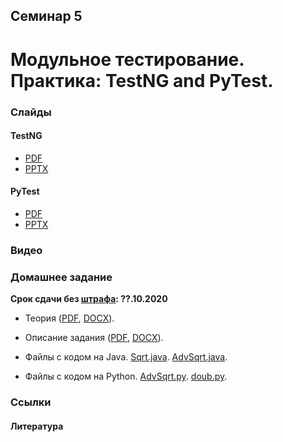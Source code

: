 Семинар 5
--
# Модульное тестирование. Практика: TestNG and PyTest.

### Слайды

#### TestNG

* [PDF](Seminar05-TestNG.pdf)
* [PPTX](Seminar05-TestNG.pptx)

#### PyTest

* [PDF](Seminar05-PyTest.pdf)
* [PPTX](Seminar05-PyTest.pptx)

### Видео

### Домашнее задание

__Срок сдачи без [штрафа](../../grading.md): ??.10.2020__

* Теория ([PDF](Seminar05Theory.pdf), [DOCX](Seminar05Theory.docx)).

* Описание задания ([PDF](HomeTasks04.pdf), [DOCX](HomeTasks04.docx)).

* Файлы с кодом на Java.
  [Sqrt.java](
  https://github.com/andrewt0301/qa-testing-course/blob/master/seminars/seminar05/java/Sqrt.java).
  [AdvSqrt.java](
  https://github.com/andrewt0301/qa-testing-course/blob/master/seminars/seminar05/java/AdvSqrt.java).

* Файлы с кодом на Python.
  [AdvSqrt.py](
  https://github.com/andrewt0301/qa-testing-course/blob/master/seminars/seminar05/python/AdvSqrt.py).
  [doub.py](
  https://github.com/andrewt0301/qa-testing-course/blob/master/seminars/seminar05/python/doub.py).

### Ссылки

#### Литература
